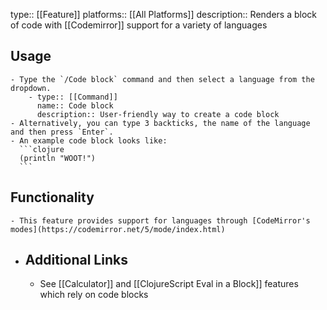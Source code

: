 type:: [[Feature]]
platforms:: [[All Platforms]]
description:: Renders a block of code with [[Codemirror]] support for a variety of languages

## Usage
	- Type the `/Code block` command and then select a language from the dropdown.
		- type:: [[Command]]
		  name:: Code block
		  description:: User-friendly way to create a code block
	- Alternatively, you can type 3 backticks, the name of the language and then press `Enter`.
	- An example code block looks like:
	  ```clojure
	  (println "WOOT!")
	  ```
## Functionality
	- This feature provides support for languages through [CodeMirror's modes](https://codemirror.net/5/mode/index.html)
- ## Additional Links
	- See [[Calculator]] and [[ClojureScript Eval in a Block]] features which rely on code blocks